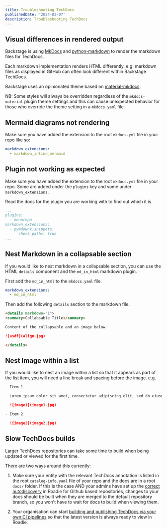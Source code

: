 ```yaml
---
title: Troubleshooting TechDocs
publishedDate: '2024-03-07'
description: Troubleshooting TechDocs
---
```



## Visual differences in rendered output
Backstage is using [MkDocs](https://www.mkdocs.org/user-guide/) and [python-markdown](https://python-markdown.github.io/) to render the markdown files for TechDocs. 

Each markdown implementation renders HTML differently. e.g. markdown files as displayed in GitHub can often look different within Backstage TechDocs.

Backstage uses an opinionated theme based on [material-mkdocs](https://github.com/backstage/mkdocs-techdocs-core#theme).

NB: Some styles will always be overridden regardless of the `mkdocs-material` plugin theme settings and this can cause unexpected behavior for those who override the theme setting in a `mkdocs.yaml` file.


## Mermaid diagrams not rendering
 Make sure you have added the extension to the root `mkdocs.yml` file in your repo like so:

```yaml
markdown_extensions:
  - markdown_inline_mermaid
```


## Plugin not working as expected
Make sure you have added the extension to the root `mkdocs.yml` file in your repo. Some are added under the `plugins` key and some under `markdown_extensions`. 

Read the docs for the plugin you are working with to find out which it is.

```yaml
...
plugins:
  - monorepo
markdown_extensions:
  - pymdownx.snippets:
      check_paths: true
... 
```

## Nest Markdown in a collapsable section

If you would like to nest markdown in a collapsable section, you can use the HTML `details` component and the `md_in_html` markdown plugin.

First add the `md_in_html` to the `mkdocs.yaml` file.

```yaml
markdown_extensions:
  - md_in_html
```

Then add the following `details` section to the markdown file.

```markdown
<details markdown="1">
<summary>Collabsable Title</summary>

Content of the collapsable and an image below

![asdf](align.jpg)

</details>
```

## Nest Image within a list

If you would like to nest an image within a list so that it appears as part of the list item, you will need a line break and spacing before the image. e.g.

```markdown
- Item 1

  Lorem ipsum dolor sit amet, consectetur adipiscing elit, sed do eiusmod tempor incididunt ut labore et dolore magna aliqua. Ut enim ad minim veniam, quis nostrud exercitation ullamco laboris nisi ut aliquip ex ea commodo consequat.

  ![image1](image1.jpg)

- Item 2

  ![image2](image2.jpg)
```

## Slow TechDocs builds

Larger TechDocs repositories can take some time to build when being updated or viewed for the first time. 

There are two ways around this currently:

1. Make sure your entity with the relevant TechDocs annotation is listed in the root `catalog-info.yaml` file of your repo and the docs are in a root `docs/` folder. If this is the case AND your admins have set up the [correct autodiscovery](docs/integrations/github-discovery/#steps-to-add-new-auto-discovery-paths) in Roadie for Github based repositories, changes to your docs should be built when they are merged to the default repository branch, so you won't have to wait for docs to build when viewing them.

2. Your organisation can start [building and publishing TechDocs via your own CI pipelines](/docs/details/techdocs/build-via-ci) so that the latest version is always ready to view in Roadie. 

